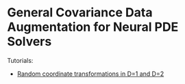 # General Covariance Data Augmentation for Neural PDE Solvers

Tutorials:
+ [Random coordinate transformations in D=1 and D=2](https://github.com/VLSF/augmentation/blob/main/notebooks/Random%20coordinate%20transformations.ipynb)
